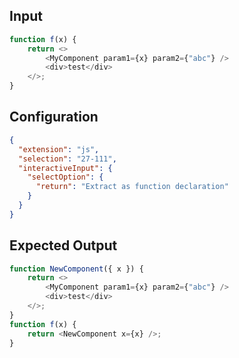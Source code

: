 
## Input
```javascript input
function f(x) {
    return <>
        <MyComponent param1={x} param2={"abc"} />
        <div>test</div>
    </>;
}
```

## Configuration
```json configuration
{
  "extension": "js",
  "selection": "27-111",
  "interactiveInput": {
    "selectOption": {
      "return": "Extract as function declaration"
    }
  }
}
```

## Expected Output
```javascript expected output
function NewComponent({ x }) {
    return <>
        <MyComponent param1={x} param2={"abc"} />
        <div>test</div>
    </>;
}
function f(x) {
    return <NewComponent x={x} />;
}
```
